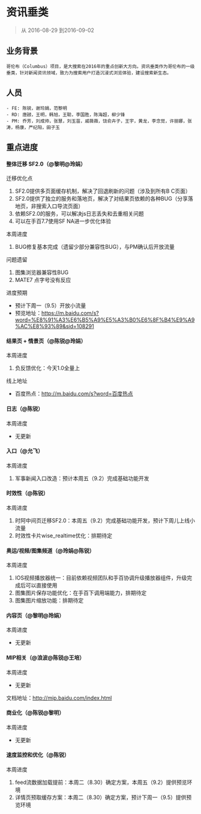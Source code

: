 # 资讯垂类

> 从 2016-08-29 到2016-09-02

## 业务背景

```
哥伦布（Columbus）项目，是大搜索在2016年的重点创新大方向。资讯垂类作为哥伦布的一级垂类，针对新闻资讯领域，致力为搜索用户打造沉浸式浏览体验，建设搜索新生态。

```

## 人员

```
- FE: 陈锐，谢玲娟，范黎明
- RD: 唐颋，王明，韩旭，王聪，李国胜，陈海超，柳少锋
- PM: 乔芳，刘成帅，张慧，刘玉苗，戚薇薇，饶俞卉子，王宇，黄龙，李念觉，许丽娜，张涛，杨康，严纪阳，田子玉
```


## 重点进度
#### 整体迁移 SF2.0（@黎明@玲娟）

迁移优化点

1. SF2.0提供多页面缓存机制，解决了回退刷新的问题（涉及到所有B C页面）
2. SF2.0提供了独立的服务和落地页，解决了对结果页依赖的各种BUG（分享落地页，非搜索入口导流页面）
3. 依赖SF2.0的服务，可以解决js日志丢失和去重相关问题
4. 可以在手百7.7使用SF NA进一步优化体验

本周进度

1. BUG修复基本完成（遗留少部分兼容性BUG），与PM确认后开放流量

问题遗留

1. 图集浏览器兼容性BUG
2. MATE7 点字号没有反应

进度预期

- 预计下周一（9.5）开放小流量
- 预览地址：https://m.baidu.com/s?word=%E8%91%A3%E6%B5%A9%E5%A3%B0%E6%8F%B4%E9%A9%AC%E8%93%89&sid=108291


#### 结果页 + 情景页（@陈锐@玲娟）
本周进度

1. 负反馈优化：今天1.0全量上

线上地址

- 百度热点：http://m.baidu.com/s?word=百度热点


#### 日志（@陈锐）
本周进度

- 无更新


#### 入口（@允飞）
本周进度

1. 军事新闻入口改造：预计本周五（9.2）完成基础功能开发


#### 时效性（@陈锐）
本周进度

1. 时阿中间页迁移SF2.0：本周五（9.2）完成基础功能开发，预计下周儿上线小流量
2. 时效性卡片wise_realtime优化：排期待定


#### 奥运/视频/图集频道（@玲娟@陈锐）
本周进度

1. IOS视频播放器统一：目前依赖视频团队和手百协调升级播放器组件，升级完成后可以直接使用
2. 图集图片保存功能优化：在手百下调用端能力，排期待定
3. 图集图片缩放功能：排期待定


#### 内容页（@黎明@玲娟）
本周进度

- 无更新


#### MIP相关（@浪波@陈锐@王培）
本周进度

- 无更新

文档地址：http://mip.baidu.com/index.html


#### 商业化（@陈锐@黎明）
本周进度

- 无更新


#### 速度监控和优化（@陈锐）
本周进度

1. feed流数据加载提前：本周二（8.30）确定方案，本周五（9.2）提供预览环境
2. 详情页预取缓存方案：本周二（8.30）确定方案，预计下周一（9.5）提供预览环境

